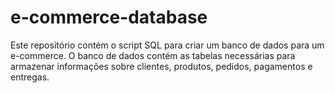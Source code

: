 # e-commerce-database
 Este repositório contém o script SQL para criar um banco de dados para um e-commerce. O banco de dados contém as tabelas necessárias para armazenar informações sobre clientes, produtos, pedidos, pagamentos e entregas.
